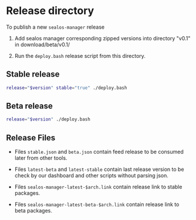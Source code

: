 # Release directory

To publish a new `sealos-manager` release

1. Add sealos manager corresponding zipped versions into directory "v0.1" in download/beta/v0.1/ 

2. Run the `deploy.bash` release script from this directory.

## Stable release

```bash
release="$version" stable="true" ./deploy.bash
```

## Beta release

```bash
release="$version" ./deploy.bash
```


## Release Files

* Files `stable.json` and `beta.json` contain feed release to be consumed
later from other tools.


* Files `latest-beta` and `latest-stable` contain last release version
to be check by our dashboard and other scripts without parsing json.

* Files `sealos-manager-latest-$arch.link` contain release link to
stable packages.

* Files `sealos-manager-latest-beta-$arch.link` contain release link to
beta packages.
